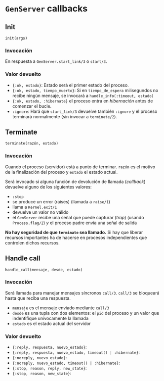 # `GenServer`  callbacks
## Init
`init(args)`
### Invocación
En respuesta a `GenServer.start_link/3` o `start/3`.
### Valor devuelto
* `{:ok, estado}`: Estado será el primer estado del proceso.
* `{:ok, estado, tiempo_muerto}`:  Si en `tiempo_de_espera` milisegundos no recibe ningún mensaje, se invocará a `handle_info(:timeout, estado)`
* `{:ok, estado, :hibernate}` el proceso entra en _hibernación_ antes de comenzar el bucle.
* `:ignore`: Hará que `start_link/3` devuelve también `:ignore` y el proceso terminará normalmente (sin invocar a `terminate/2`).

## Terminate
`terminate(razón, estado)`
### Invocación
Cuando el proceso (servidor) está a punto de terminar.
`razón` es el motivo de la finalización del proceso y `estado` el estado actual.

Será invocado si alguna función de devolución de llamada (_callback_) devuelve alguno de los siguientes valores:
* `:stop`
* se produce un error (raises) (llamada a `raise/1`)
* llama a `Kernel.exit/1`
* devuelve un valor no válido
* el `GenServer` recibe una señal que puede capturar (_trap_) (usando `Process.flag/2`) _y_ el proceso padre envía una señal de salida

**No hay seguridad de que `terminate` sea llamado.** Si hay que liberar recursos importantes ha de hacerse en procesos independientes que controlen dichos recursos.

## Handle call
`handle_call(mensaje, desde, estado)`
### Invocación
Será llamada para manejar mensajes síncronos `call/3`. `call/3` se bloqueará hasta que reciba una respuesta.
* `mensaje` es el mensaje enviado mediante `call/3`
* `desde` es una tupla con dos elementos: el `pid` del proceso y un valor que indentifique unívocamente la llamada
* `estado` es el estado actual del servidor

### Valor devuelto
* `{:reply, respuesta, nuevo_estado}`:
* `{:reply, respuesta, nuevo_estado, timeout() | :hibernate}`:
* `{:noreply, nuevo_estado}`:
* `{:noreply, nuevo_estado, timeout() | :hibernate}`:
*  `{:stop, reason, reply, new_state}`:
*  `{:stop, reason, new_state}`:



